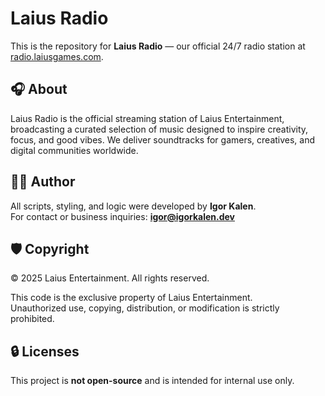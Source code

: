 # Laius Radio

This is the repository for **Laius Radio** — our official 24/7 radio station at [radio.laiusgames.com](https://radio.laiusgames.com).

## 🎧 About

Laius Radio is the official streaming station of Laius Entertainment, broadcasting a curated selection of music designed to inspire creativity, focus, and good vibes. We deliver soundtracks for gamers, creatives, and digital communities worldwide.

## 👨‍💻 Author

All scripts, styling, and logic were developed by **Igor Kalen**.  
For contact or business inquiries: **igor@igorkalen.dev**

## 🛡 Copyright

© 2025 Laius Entertainment. All rights reserved.  

This code is the exclusive property of Laius Entertainment.  
Unauthorized use, copying, distribution, or modification is strictly prohibited.

## 🔒 Licenses

This project is **not open-source** and is intended for internal use only.